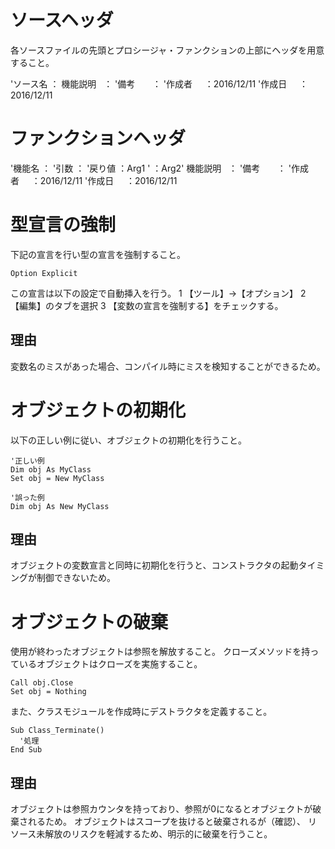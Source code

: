 # ソースヘッダ
各ソースファイルの先頭とプロシージャ・ファンクションの上部にヘッダを用意すること。

'ソース名     ：
機能説明   ：
'備考       ：
'作成者     ：2016/12/11
'作成日     ：2016/12/11

# ファンクションヘッダ
'機能名     ：
'引数       ：
'戻り値      ：Arg1
'           ：Arg2'
機能説明   ：
'備考       ：
'作成者     ：2016/12/11
'作成日     ：2016/12/11

# 型宣言の強制
下記の宣言を行い型の宣言を強制すること。
```
Option Explicit
```
この宣言は以下の設定で自動挿入を行う。
1 【ツール】→【オプション】
2 【編集】のタブを選択
3 【変数の宣言を強制する】をチェックする。

## 理由
変数名のミスがあった場合、コンパイル時にミスを検知することができるため。

# オブジェクトの初期化
以下の正しい例に従い、オブジェクトの初期化を行うこと。
```
'正しい例
Dim obj As MyClass
Set obj = New MyClass

'誤った例
Dim obj As New MyClass 
```

## 理由
オブジェクトの変数宣言と同時に初期化を行うと、コンストラクタの起動タイミングが制御できないため。

# オブジェクトの破棄
使用が終わったオブジェクトは参照を解放すること。
クローズメソッドを持っているオブジェクトはクローズを実施すること。
```
Call obj.Close
Set obj = Nothing
```

また、クラスモジュールを作成時にデストラクタを定義すること。
```
Sub Class_Terminate()
  '処理
End Sub
```

## 理由
オブジェクトは参照カウンタを持っており、参照が0になるとオブジェクトが破棄されるため。
オブジェクトはスコープを抜けると破棄されるが（確認）、
リソース未解放のリスクを軽減するため、明示的に破棄を行うこと。
